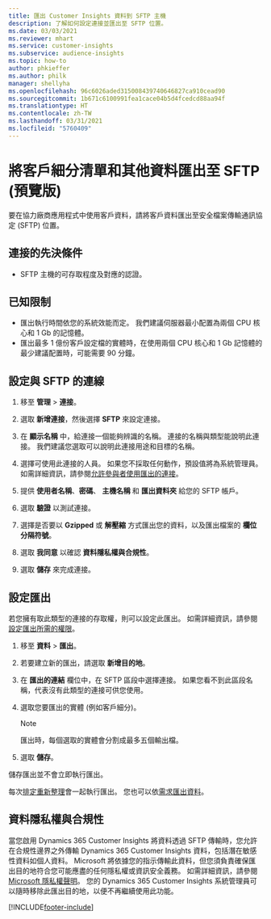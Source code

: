 ```yaml
---
title: 匯出 Customer Insights 資料到 SFTP 主機
description: 了解如何設定連接並匯出至 SFTP 位置。
ms.date: 03/03/2021
ms.reviewer: mhart
ms.service: customer-insights
ms.subservice: audience-insights
ms.topic: how-to
author: phkieffer
ms.author: philk
manager: shellyha
ms.openlocfilehash: 96c6026aded315008439740646827ca910cead90
ms.sourcegitcommit: 1b671c6100991fea1cace04b5d4fcedcd88aa94f
ms.translationtype: HT
ms.contentlocale: zh-TW
ms.lasthandoff: 03/31/2021
ms.locfileid: "5760409"
---
```

# <a name="export-segment-lists-and-other-data-to-sftp-preview"></a>將客戶細分清單和其他資料匯出至 SFTP (預覽版)

要在協力廠商應用程式中使用客戶資料，請將客戶資料匯出至安全檔案傳輸通訊協定 (SFTP) 位置。

## <a name="prerequisites-for-connection"></a>連接的先決條件

- SFTP 主機的可存取程度及對應的認證。

## <a name="known-limitations"></a>已知限制

- 匯出執行時間依您的系統效能而定。 我們建議伺服器最小配置為兩個 CPU 核心和 1 Gb 的記憶體。 
- 匯出最多 1 億份客戶設定檔的實體時，在使用兩個 CPU 核心和 1 Gb 記憶體的最少建議配置時，可能需要 90 分鐘。 

## <a name="set-up-connection-to-sftp"></a>設定與 SFTP 的連線

1. 移至 **管理** > **連接**。

1. 選取 **新增連接**，然後選擇 **SFTP** 來設定連接。

1. 在 **顯示名稱** 中，給連接一個能夠辨識的名稱。 連接的名稱與類型能說明此連接。 我們建議您選取可以說明此連接用途和目標的名稱。

1. 選擇可使用此連接的人員。 如果您不採取任何動作，預設值將為系統管理員。 如需詳細資訊，請參閱[允許參與者使用匯出的連接](connections.md#allow-contributors-to-use-a-connection-for-exports)。

1. 提供 **使用者名稱**、**密碼**、 **主機名稱** 和 **匯出資料夾** 給您的 SFTP 帳戶。

1. 選取 **驗證** 以測試連接。

1. 選擇是否要以 **Gzipped** 或 **解壓縮** 方式匯出您的資料，以及匯出檔案的 **欄位分隔符號**。

1. 選取 **我同意** 以確認 **資料隱私權與合規性**。

1. 選取 **儲存** 來完成連接。

## <a name="configure-an-export"></a>設定匯出

若您擁有取此類型的連接的存取權，則可以設定此匯出。 如需詳細資訊，請參閱[設定匯出所需的權限](export-destinations.md#set-up-a-new-export)。

1. 移至 **資料** > **匯出**。

1. 若要建立新的匯出，請選取 **新增目的地**。

1. 在 **匯出的連結** 欄位中，在 SFTP 區段中選擇連接。 如果您看不到此區段名稱，代表沒有此類型的連接可供您使用。

1. 選取您要匯出的實體 (例如客戶細分)。

   > [!NOTE]
   > 匯出時，每個選取的實體會分割成最多五個輸出檔。 

1. 選取 **儲存**。

儲存匯出並不會立即執行匯出。

每次[排定重新整理](system.md#schedule-tab)會一起執行匯出。 您也可以依[需求匯出資料](export-destinations.md#run-exports-on-demand)。 

## <a name="data-privacy-and-compliance"></a>資料隱私權與合規性

當您啟用 Dynamics 365 Customer Insights 將資料透過 SFTP 傳輸時，您允許在合規性邊界之外傳輸 Dynamics 365 Customer Insights 資料，包括潛在敏感性資料如個人資料。 Microsoft 將依據您的指示傳輸此資料，但您須負責確保匯出目的地符合您可能應盡的任何隱私權或資訊安全義務。 如需詳細資訊，請參閱 [Microsoft 隱私權聲明](https://go.microsoft.com/fwlink/?linkid=396732)。
您的 Dynamics 365 Customer Insights 系統管理員可以隨時移除此匯出目的地，以便不再繼續使用此功能。

[!INCLUDE[footer-include](../includes/footer-banner.md)]
